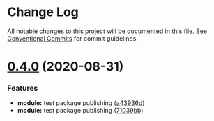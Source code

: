 # Change Log

All notable changes to this project will be documented in this file.
See [Conventional Commits](https://conventionalcommits.org) for commit guidelines.

# [0.4.0](https://github.com/oswee/api/compare/v0.3.0...v0.4.0) (2020-08-31)


### Features

* **module:** test package publishing ([a43936d](https://github.com/oswee/api/commit/a43936d5d5782d5681a476f671ba8b73a3fcc5a6))
* **module:** test package publishing ([71039bb](https://github.com/oswee/api/commit/71039bbc3968813c86cb366066c3196eb0afbdab))
